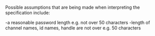 Possible assumptions that are being made when interpreting the specification include:

-a reasonable password length e.g. not over 50 characters
-length of channel names, id names, handle are not over e.g. 50 characters
